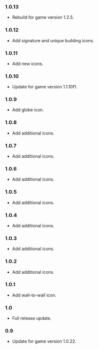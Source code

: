### 1.0.13
- Rebuild for game version 1.2.5.

### 1.0.12
- Add signature and unique building icons.

### 1.0.11
- Add new icons.

### 1.0.10
- Update for game version 1.1.10f1.

### 1.0.9
- Add globe icon.

### 1.0.8
- Add additional icons.

### 1.0.7
- Add additional icons.

### 1.0.6
- Add additional icons.

### 1.0.5
- Add additional icons.

### 1.0.4
- Add additional icons.

### 1.0.3
- Add additional icons.

### 1.0.2
- Add additional icons.

### 1.0.1
- Add wall-to-wall icon.

### 1.0
- Full release update.

### 0.9
- Update for game version 1.0.22.
